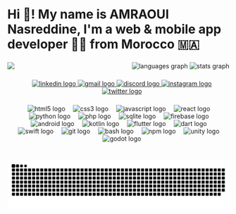 <h1 align="left">Hi 👋! My name is AMRAOUI Nasreddine, I'm a web & mobile app developer 👨‍💻 from Morocco 🇲🇦</h1>

###

<img align="left" height="200" src="https://media.giphy.com/media/bcKmIWkUMCjVm/giphy.gif?cid=ecf05e47him9mo4l5jo5kqj4uybp0bie2ip018h3j7r6s22r&ep=v1_gifs_search&rid=giphy.gif"  />

###

<div align="right">
  <img src="https://github-readme-stats.vercel.app/api/top-langs?username=nasr-amraoui&locale=en&hide_title=true&layout=compact&card_width=320&langs_count=5&theme=algolia&hide_border=true" height="120" alt="languages graph"  />
  <img src="https://github-readme-stats.vercel.app/api?username=nasr-amraoui&hide_title=true&hide_rank=false&show_icons=true&include_all_commits=true&count_private=true&disable_animations=false&theme=algolia&locale=en&hide_border=true" height="120" alt="stats graph"  />
</div>

###

<div align="center">
  <a href="https://www.linkedin.com/in/nasreddine-amraoui-469928245/" target="_blank">
    <img src="https://img.shields.io/static/v1?message=LinkedIn&logo=linkedin&label=&color=0077B5&logoColor=white&labelColor=&style=for-the-badge" height="35" alt="linkedin logo"  />
  </a>
  <a href="nasreddine.amraoui.2004@gmail.com" target="_blank">
    <img src="https://img.shields.io/static/v1?message=Gmail&logo=gmail&label=&color=D14836&logoColor=white&labelColor=&style=for-the-badge" height="35" alt="gmail logo"  />
  </a>
  <a href="https://discord.gg/SbzkF2fhhu" target="_blank">
    <img src="https://img.shields.io/static/v1?message=Discord&logo=discord&label=&color=7289DA&logoColor=white&labelColor=&style=for-the-badge" height="35" alt="discord logo"  />
  </a>
  <a href="https://www.instagram.com/amraoui_nasreddine/" target="_blank">
    <img src="https://img.shields.io/static/v1?message=Instagram&logo=instagram&label=&color=E1306C&logoColor=white&labelColor=&style=for-the-badge" height="35" alt="instagram logo"  />
  </a>
  <a href="https://x.com/nasser_amraoui" target="_blank">
    <img src="https://img.shields.io/static/v1?message=Twitter&logo=twitter&label=&color=1DA1F2&logoColor=white&labelColor=&style=for-the-badge" height="35" alt="twitter logo"  />
  </a>
</div>

###

<div align="center">
  <img src="https://cdn.jsdelivr.net/gh/devicons/devicon/icons/html5/html5-original.svg" height="50" alt="html5 logo"  />
  <img width="10" />
  <img src="https://cdn.jsdelivr.net/gh/devicons/devicon/icons/css3/css3-original.svg" height="50" alt="css3 logo"  />
  <img width="10" />
  <img src="https://cdn.jsdelivr.net/gh/devicons/devicon/icons/javascript/javascript-original.svg" height="50" alt="javascript logo"  />
  <img width="10" />
  <img src="https://cdn.jsdelivr.net/gh/devicons/devicon/icons/react/react-original.svg" height="50" alt="react logo"  />
  <img width="10" />
  <img src="https://cdn.jsdelivr.net/gh/devicons/devicon/icons/python/python-original.svg" height="50" alt="python logo"  />
  <img width="10" />
  <img src="https://cdn.simpleicons.org/php/777BB4" height="50" alt="php logo"  />
  <img width="10" />
  <img src="https://skillicons.dev/icons?i=sqlite" height="50" alt="sqlite logo"  />
  <img width="10" />
  <img src="https://cdn.simpleicons.org/firebase/FFCA28" height="25" alt="firebase logo"  />
  <img width="10" />
  <img src="https://cdn.simpleicons.org/android/3DDC84" height="50" alt="android logo"  />
  <img width="10" />
  <img src="https://cdn.jsdelivr.net/gh/devicons/devicon/icons/kotlin/kotlin-original.svg" height="50" alt="kotlin logo"  />
  <img width="10" />
  <img src="https://cdn.jsdelivr.net/gh/devicons/devicon/icons/flutter/flutter-original.svg" height="50" alt="flutter logo"  />
  <img width="10" />
  <img src="https://cdn.jsdelivr.net/gh/devicons/devicon/icons/dart/dart-original.svg" height="50" alt="dart logo"  />
  <img width="10" />
  <img src="https://cdn.simpleicons.org/swift/F05138" height="50" alt="swift logo"  />
  <img width="10" />
  <img src="https://cdn.simpleicons.org/git/F05032" height="50" alt="git logo"  />
  <img width="10" />
  <img src="https://cdn.simpleicons.org/gnubash/4EAA25" height="50" alt="bash logo"  />
  <img width="10" />
  <img src="https://cdn.simpleicons.org/npm/CB3837" height="50" alt="npm logo"  />
  <img width="10" />
  <img src="https://cdn.simpleicons.org/unity/FFFFFF" height="50" alt="unity logo"  />
  <img width="10" />
  <img src="https://cdn.simpleicons.org/godotengine/478CBF" height="50" alt="godot logo"  />
</div>

###

<br clear="both">

<img src="https://raw.githubusercontent.com/nasr-amraoui/nasr-amraoui/output/snake.svg" alt="Snake animation" />

###
